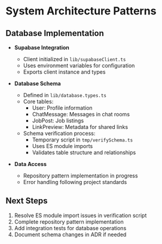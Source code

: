 # System Architecture Patterns

## Database Implementation
- **Supabase Integration**
  - Client initialized in `lib/supabaseClient.ts`
  - Uses environment variables for configuration
  - Exports client instance and types

- **Database Schema**
  - Defined in `lib/database.types.ts`
  - Core tables:
    - User: Profile information
    - ChatMessage: Messages in chat rooms
    - JobPost: Job listings
    - LinkPreview: Metadata for shared links
  - Schema verification process:
    - Temporary script in `tmp/verifySchema.ts`
    - Uses ES module imports
    - Validates table structure and relationships

- **Data Access**
  - Repository pattern implementation in progress
  - Error handling following project standards

## Next Steps
1. Resolve ES module import issues in verification script
2. Complete repository pattern implementation
3. Add integration tests for database operations
4. Document schema changes in ADR if needed
